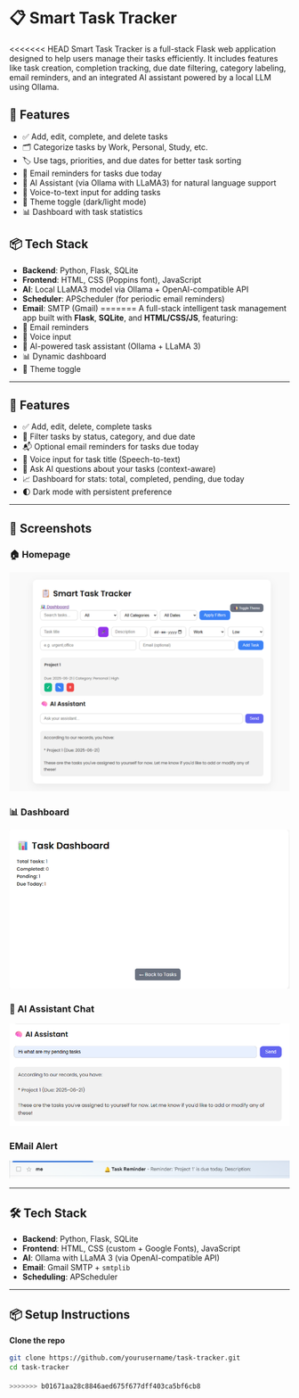 # 📋 Smart Task Tracker

<<<<<<< HEAD
Smart Task Tracker is a full-stack Flask web application designed to help users manage their tasks efficiently. It includes features like task creation, completion tracking, due date filtering, category labeling, email reminders, and an integrated AI assistant powered by a local LLM using Ollama.

## 🚀 Features

- ✅ Add, edit, complete, and delete tasks
- 🗂️ Categorize tasks by Work, Personal, Study, etc.
- 🏷️ Use tags, priorities, and due dates for better task sorting
- 🔔 Email reminders for tasks due today
- 🧠 AI Assistant (via Ollama with LLaMA3) for natural language support
- 🎤 Voice-to-text input for adding tasks
- 🌙 Theme toggle (dark/light mode)
- 📊 Dashboard with task statistics

## 📦 Tech Stack

- **Backend**: Python, Flask, SQLite
- **Frontend**: HTML, CSS (Poppins font), JavaScript
- **AI**: Local LLaMA3 model via Ollama + OpenAI-compatible API
- **Scheduler**: APScheduler (for periodic email reminders)
- **Email**: SMTP (Gmail)
=======
A full-stack intelligent task management app built with **Flask**, **SQLite**, and **HTML/CSS/JS**, featuring:
- 🔔 Email reminders
- 🎤 Voice input
- 🧠 AI-powered task assistant (Ollama + LLaMA 3)
- 📊 Dynamic dashboard
- 🌙 Theme toggle

---

## 🚀 Features

- ✅ Add, edit, delete, complete tasks
- 📅 Filter tasks by status, category, and due date
- 📬 Optional email reminders for tasks due today
- 🎤 Voice input for task title (Speech-to-text)
- 🧠 Ask AI questions about your tasks (context-aware)
- 📈 Dashboard for stats: total, completed, pending, due today
- 🌓 Dark mode with persistent preference

---

## 📸 Screenshots

### 🏠 Homepage
![Homepage](assets/Homepage.png)

### 📊 Dashboard
![Dashboard](assets/Dashboard.png)

### 🤖 AI Assistant Chat
![Chat](assets/AI_Assistant.png)

### EMail Alert
![Alert](assets/Email_Alert.png)

---

## 🛠️ Tech Stack

- **Backend**: Python, Flask, SQLite
- **Frontend**: HTML, CSS (custom + Google Fonts), JavaScript
- **AI**: Ollama with LLaMA 3 (via OpenAI-compatible API)
- **Email**: Gmail SMTP + `smtplib`
- **Scheduling**: APScheduler

---

## 📦 Setup Instructions

 **Clone the repo**
   ```bash
   git clone https://github.com/yourusername/task-tracker.git
   cd task-tracker

>>>>>>> b01671aa28c8846aed675f677dff403ca5bf6cb8
